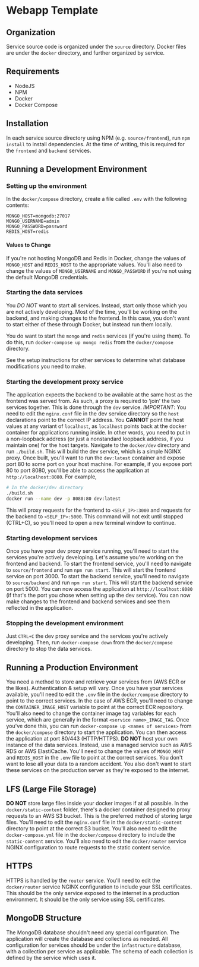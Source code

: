 # Webapp Template

## Organization

Service source code is organized under the `source` directory. Docker files are under the `docker` directory, and further organized by service.

## Requirements

- NodeJS
- NPM
- Docker
- Docker Compose

## Installation

In each service source directory using NPM (e.g. `source/frontend`), run `npm install` to install dependencies. At the time of writing, this is required for the `frontend` and `backend` services.

## Running a Development Environment

### Setting up the environment

In the `docker/compose` directory, create a file called `.env` with the following contents:

```env
MONGO_HOST=mongodb:27017
MONGO_USERNAME=admin
MONGO_PASSWORD=password
REDIS_HOST=redis
```

#### Values to Change

If you're not hosting MongoDB and Redis in Docker, change the values of `MONGO_HOST` and `REDIS_HOST` to the appropriate values. You'll also need to change the values of `MONGO_USERNAME` and `MONGO_PASSWORD` if you're not using the default MongoDB credentials.

### Starting the data services

You _DO NOT_ want to start all services. Instead, start only those which you are not actively developing. Most of the time, you'll be working on the backend, and making changes to the frontend. In this case, you don't want to start either of these through Docker, but instead run them locally.

You do want to start the `mongo` and `redis` services (if you're using them). To do this, run `docker-compose up mongo redis` from the `docker/compose` directory.

See the setup instructions for other services to determine what database modifications you need to make.

### Starting the development proxy service

The application expects the backend to be available at the same host as the frontend was served from. As such, a proxy is required to 'join' the two services together. This is done through the `dev` service. _IMPORTANT_: You need to edit the `nginx.conf` file in the dev service directory so the `host` declarations point to the correct IP address. You **CANNOT** point the host values at any variant of `localhost`, as `localhost` points back at the docker container for applications running inside. In other words, you need to put in a non-loopback address (or just a nonstandard loopback address, if you maintain one) for the host targets. Navigate to the `docker/dev` directory and run `./build.sh`. This will build the dev service, which is a simple NGINX proxy. Once built, you'll want to run the `dev:latest` container and expose port 80 to some port on your host machine. For example, if you expose port 80 to port 8080, you'll be able to access the application at `http://localhost:8080`.
For example,

```bash
# In the docker/dev directory
./build.sh
docker run --name dev -p 8080:80 dev:latest
```

This will proxy requests for the frontend to `<SELF_IP>:3000` and requests for the backend to `<SELF_IP>:5000`. This command will not exit until stopped (CTRL+C), so you'll need to open a new terminal window to continue.

### Starting development services

Once you have your dev proxy service running, you'll need to start the services you're actively developing. Let's assume you're working on the frontend and backend. To start the frontend service, you'll need to navigate to `source/frontend` and run `npm run start`. This will start the frontend service on port 3000. To start the backend service, you'll need to navigate to `source/backend` and run `npm run start`. This will start the backend service on port 5000. You can now access the application at `http://localhost:8080` (if that's the port you chose when setting up the dev service). You can now make changes to the frontend and backend services and see them reflected in the application.

### Stopping the development environment

Just `CTRL+C` the dev proxy service and the services you're actively developing. Then, run `docker-compose down` from the `docker/compose` directory to stop the data services.

## Running a Production Environment

You need a method to store and retrieve your services from (AWS ECR or the likes). Authentication & setup will vary. Once you have your services available, you'll need to edit the `.env` file in the `docker/compose` directory to point to the correct services. In the case of AWS ECR, you'll need to change the `CONTAINER_IMAGE_HOST` variable to point at the correct ECR repository. You'll also need to change the container image tag variables for each service, which are generally in the format `<service name>_IMAGE_TAG`. Once you've done this, you can run `docker-compose up <names of services>` from the `docker/compose` directory to start the application. You can then access the application at port 80/443 (HTTP/HTTPS). **DO NOT** host your own instance of the data services. Instead, use a managed service such as AWS RDS or AWS ElastiCache. You'll need to change the values of `MONGO_HOST` and `REDIS_HOST` in the `.env` file to point at the correct services. You don't want to lose all your data to a random accident. You also don't want to start these services on the production server as they're exposed to the internet.

## LFS (Large File Storage)

**DO NOT** store large files inside your docker images if at all possible. In the `docker/static-content` folder, there's a docker container designed to proxy requests to an AWS S3 bucket. This is the preferred method of storing large files. You'll need to edit the `nginx.conf` file in the `docker/static-content` directory to point at the correct S3 bucket. You'll also need to edit the `docker-compose.yml` file in the `docker/compose` directory to include the `static-content` service. You'll also need to edit the `docker/router` service NGINX configuration to route requests to the static content service.

## HTTPS

HTTPS is handled by the `router` service. You'll need to edit the `docker/router` service NGINX configuration to include your SSL certificates. This should be the only service exposed to the internet in a production environment. It should be the only service using SSL certificates.

## MongoDB Structure

The MongoDB database shouldn't need any special configuration. The application will create the database and collections as needed. All configuration for services should be under the `infastructure` database, with a collection per service as applicable. The schema of each collection is defined by the service which uses it.
